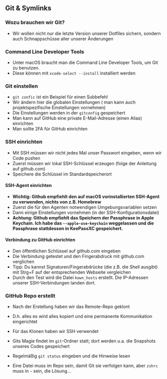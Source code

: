 ## Git & Symlinks

### Wozu brauchen wir Git?
- Wir wollen nicht nur die letzte Version unserer Dotfiles sichern, sondern auch Schnappschüsse aller unserer Änderungen

### Command Line Developer Tools
- Unter macOS braucht man die Command Line Developer Tools, um Git zu benutzen.
- Diese können mit `xcode-select --install` installiert werden

### Git einstellen
- `git confic` ist ein Beispiel für einen Subbefehl
- Wir ändern hier die globalen Einstellungen ( man kann auch projektspezifische Einstellungen vornehmen)
- Die Einstellungen werden in der `gitconfig` gespeichert
- Man kann auf GitHub eine private E-Mail-Adresse (einen Alias) einrichten
- Man sollte 2FA für GitHub einrichten

### SSH einrichten
- Mit SSH müssen wir nicht jedes Mal unser Passwort eingeben, wenn wir Code pushen
- Zuerst müssen wir lokal SSH-Schlüssel erzeugen (folge der Anleitung auf github.com)
- Speichere die Schlüssel im Standardspeicherort

#### SSH-Agent einrichten
- __Wichtig: Github empfiehlt den auf macOS vorinstallierten SSH-Agent zu verwenden, nichts von z.B. Homebrew__
- Zuerst die für den Agenten notwendigen Umgebungsvariablen setzen
- Dann einige Einstellungen vornehmen (in der SSH-Konfigurationsdatei)
- __Achtung: Github empfiehlt das Speichern der Passphrase in Apple Keychain. Ich habe das `--apple-use-keychain` weggelassen und die Passphrase stattdessen in KeePassXC gespeichert.__

#### Verbindung zu GitHub einrichten
- Den öffentlichen Schlüssel auf github.com eingeben
- Die Verbindung getestet und den Fingerabdruck mit github.com verglichen
- Tipp: Du kannst Signaturen/Fingerabdrücke (die z.B. die Shell ausgibt) mit Strg+F auf der entsprechenden Webseite vergleichen
- Durch den Test wird die Datei `kown_hosts` erstellt. Die IP-Adressen unserer SSH-Verbindungen landen dort.

### GitHub Repo erstellt
- Nach der Erstellung haben wir das Remote-Repo geklont
- D.h. alles es wird alles kopiert und eine permanente Kommunikation eingerichtet
- Für das Klonen haben wir SSH verwendet
- Gits Magie findet im `git`-Ordner statt; dort werden u.a. die Snapshots unseres Codes gespeichert
- Regelmäßig `git status` eingeben und die Hinweise lesen

- Eine Datei muss im Repo sein, damit Git sie verfolgen kann, aber `zshrc` muss in `~` sein, die Lösung...
